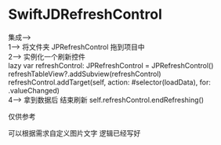 # SwiftJDRefreshControl    
集成-->    
1--> 将文件夹 JPRefreshControl 拖到项目中      
2--> 实例化一个刷新控件   
     lazy var refreshControl: JPRefreshControl = JPRefreshControl()   
     refreshTableView?.addSubview(refreshControl)   
     refreshControl.addTarget(self, action: #selector(loadData), for: .valueChanged)     
4--> 拿到数据后 结束刷新 self.refreshControl.endRefreshing()   

仅供参考    


可以根据需求自定义图片文字 逻辑已经写好

